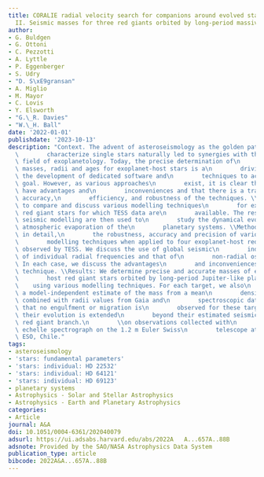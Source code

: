```yaml
---
title: CORALIE radial velocity search for companions around evolved stars (CASCADES).
  II. Seismic masses for three red giants orbited by long-period massive planets
author:
- G. Buldgen
- G. Ottoni
- C. Pezzotti
- A. Lyttle
- P. Eggenberger
- S. Udry
- "D. S\xE9gransan"
- A. Miglio
- M. Mayor
- C. Lovis
- Y. Elsworth
- "G.\_R. Davies"
- "W.\_H. Ball"
date: '2022-01-01'
publishdate: '2023-10-13'
description: "Context. The advent of asteroseismology as the golden path to precisely\n\
  \        characterize single stars naturally led to synergies with the\n       \
  \ field of exoplanetology. Today, the precise determination of\n        stellar\
  \ masses, radii and ages for exoplanet-host stars is a\n        driving force in\
  \ the development of dedicated software and\n        techniques to achieve this\
  \ goal. However, as various approaches\n        exist, it is clear that they all\
  \ have advantages and\n        inconveniences and that there is a trade-off between\
  \ accuracy,\n        efficiency, and robustness of the techniques. \\Aims: We aim\
  \ to compare and discuss various modelling techniques\n        for exoplanet-host\
  \ red giant stars for which TESS data are\n        available. The results of the\
  \ seismic modelling are then used to\n        study the dynamical evolution and\
  \ atmospheric evaporation of the\n        planetary systems. \\Methods: We study,\
  \ in detail,\n        the robustness, accuracy and precision of various seismic\n\
  \        modelling techniques when applied to four exoplanet-host red\n        giants\
  \ observed by TESS. We discuss the use of global seismic\n        indexes, the use\
  \ of individual radial frequencies and that of\n        non-radial oscillations.\
  \ In each case, we discuss the advantages\n        and inconveniences of the modelling\
  \ technique. \\Results: We determine precise and accurate masses of exoplanet-\n\
  \        host red giant stars orbited by long-period Jupiter-like planets\n    \
  \    using various modelling techniques. For each target, we also\n        provide\
  \ a model-independent estimate of the mass from a mean\n        density inversion\
  \ combined with radii values from Gaia and\n        spectroscopic data. We show\
  \ that no engulfment or migration is\n        observed for these targets, even if\
  \ their evolution is extended\n        beyond their estimated seismic ages up the\
  \ red giant branch.\n        \\on observations collected with\n        the CORALIE\
  \ echelle spectrograph on the 1.2 m Euler Swiss\n        telescope at La Silla Observatory,\
  \ ESO, Chile."
tags:
- asteroseismology
- 'stars: fundamental parameters'
- 'stars: individual: HD 22532'
- 'stars: individual: HD 64121'
- 'stars: individual: HD 69123'
- planetary systems
- Astrophysics - Solar and Stellar Astrophysics
- Astrophysics - Earth and Planetary Astrophysics
categories:
- Article
journal: A&A
doi: 10.1051/0004-6361/202040079
adsurl: https://ui.adsabs.harvard.edu/abs/2022A   A...657A..88B
adsnote: Provided by the SAO/NASA Astrophysics Data System
publication_type: article
bibcode: 2022A&A...657A..88B
---
```

